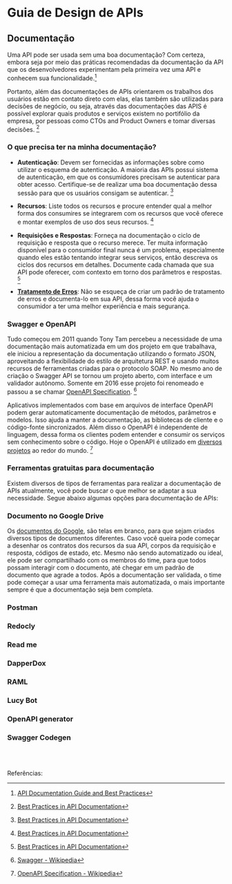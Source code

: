 # Guia de Design de APIs

## Documentação

Uma API pode ser usada sem uma boa documentação? Com certeza, embora seja por meio das práticas recomendadas da documentação da API que os desenvolvedores experimentam pela primeira vez uma API e conhecem sua funcionalidade.[^1]

Portanto, além das documentações de APIs orientarem os trabalhos dos usuários estão em contato direto com elas, elas também são utilizadas para decisões de negócio, ou seja, através das documentações das APIS é possível explorar quais produtos e serviços existem no portifólio da empresa, por pessoas como CTOs and Product Owners e tomar diversas decisões. [^2]

### O que precisa ter na minha documentação?

- **Autenticação**: Devem ser fornecidas as informações sobre como utilizar o esquema de autenticação. A maioria das APIs possui sistema de autenticação, em que os consumidores precisam se autenticar para obter acesso. Certifique-se de realizar uma boa documentação dessa sessão para que os usuários consigam se autenticar. [^2]

- **Recursos**: Liste todos os recursos e procure entender qual a melhor forma dos consumires se integrarem com os recursos que você oferece e montar exemplos de uso dos seus recursos. [^2]

- **Requisições e Respostas**: Forneça na documentação o ciclo de requisição e resposta que o recurso merece. Ter muita informação disponível para o consumidor final nunca é um problema, especialmente quando eles estão tentando integrar seus serviços, então descreva os ciclos dos recursos em detalhes. Documente cada chamada que sua API pode oferecer, com contexto em torno dos parâmetros e respostas. [^2]

- **[Tratamento de Erros](error-handling.md)**: Não se esqueça de criar um padrão de tratamento de erros e documenta-lo em sua API, dessa forma você ajuda o consumidor a ter uma melhor experiência e mais segurança.


### Swagger e OpenAPI

Tudo começou em 2011 quando Tony Tam percebeu a necessidade de uma documentação mais automatizada em um dos projeto em que trabalhava, ele iniciou a representação da documentação utilizando o formato JSON, aproveitando a flexibilidade do estilo de arquitetura REST e usando muitos recursos de ferramentas criadas para o protocolo SOAP. No mesmo ano de criação o Swagger API se tornou um projeto aberto, com interface e um validador autônomo. Somente em 2016 esse projeto foi renomeado e passou a se chamar [OpenAPI Specification](https://github.com/OAI/OpenAPI-Specification). [^3]

Aplicativos implementados com base em arquivos de interface OpenAPI podem gerar automaticamente documentação de métodos, parâmetros e modelos. Isso ajuda a manter a documentação, as bibliotecas de cliente e o código-fonte sincronizados. Além disso o OpenAPI é independente de linguagem, dessa forma os clientes podem entender e consumir os serviços sem conhecimento sobre o código. Hoje o OpenAPI é utilizado em [diversos projetos](https://github.com/OAI/OpenAPI-Specification/blob/main/IMPLEMENTATIONS.md#implementations) ao redor do mundo. [^4]


### Ferramentas gratuitas para documentação

Existem diversos de tipos de ferramentas para realizar a documentação de APIs atualmente, você pode buscar o que melhor se adaptar a sua necessidade. Segue abaixo algumas opções para documentação de APIs:

### Documento no Google Drive

Os [documentos do Google](https://www.google.com/intl/pt-BR/docs/about/), são telas em branco, para que sejam criados diversos tipos de documentos diferentes. Caso você queira pode começar a desenhar os contratos dos recursos da sua API, corpos da requisição e resposta, códigos de estado, etc. Mesmo não sendo automatizado ou ideal, ele pode ser compartilhado com os membros do time, para que todos possam interagir com o documento,  até chegar em um padrão de documento que agrade a todos. Após a documentação ser validada, o time pode começar a usar uma ferramenta mais automatizada, o mais importante sempre é que a documentação seja bem completa.

### Postman


### Redocly


### Read me


### DapperDox


### RAML

### Lucy Bot

### OpenAPI generator

### Swagger Codegen


<br><br>


Referências:

[^1]: [API Documentation Guide and Best Practices](https://stoplight.io/api-documentation-guide)
[^2]: [Best Practices in API Documentation](https://swagger.io/blog/api-documentation/best-practices-in-api-documentation/)
[^3]: [Swagger - Wikipedia](https://en.wikipedia.org/wiki/Swagger_(software))
[^4]: [OpenAPI Specification - Wikipedia](https://en.wikipedia.org/wiki/OpenAPI_Specification)
